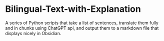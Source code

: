 # Bilingual-Text-with-Explanation
A series of Python scripts that take a list of sentences, translate them fully and in chunks using ChatGPT api, and output them to a markdown file that displays nicely in Obsidian.
